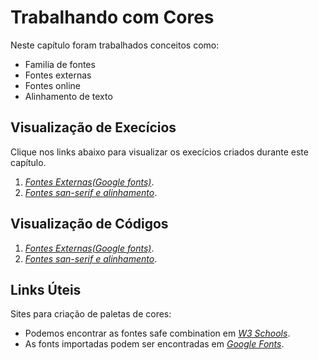 # Trabalhando com Cores
Neste capítulo foram trabalhados conceitos como:
- Familia de fontes
- Fontes externas
- Fontes online
- Alinhamento de texto

## Visualização de Execícios
Clique nos links abaixo para visualizar os execícios criados durante este capítulo.
1. *[Fontes Externas(Google fonts)](https://efranca88.github.io/html-css/exercicios/ex017/fonte01.html)*.
2. *[Fontes san-serif e alinhamento](https://efranca88.github.io/html-css/exercicios/ex017/fonte02.html)*.

## Visualização de Códigos
1. *[Fontes Externas(Google fonts)](https://github.com/EFranca88/html-css/blob/main/exercicios/ex017/fonte01.html)*.
2. *[Fontes san-serif e alinhamento](https://github.com/EFranca88/html-css/blob/main/exercicios/ex017/fonte02.html)*.


## Links Úteis
Sites para criação de paletas de cores:
- Podemos encontrar as fontes safe combination em *[W3 Schools](https://www.w3schools.com/cssref/css_websafe_fonts.php)*.
- As fonts importadas podem ser encontradas em *[Google Fonts](https://fonts.google.com/)*.